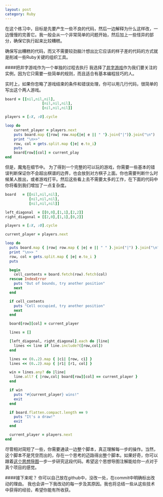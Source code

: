 ```yaml
---
layout: post
category: Ruby
---
```

在这个练习中，目标是先要产生一些不良的代码，然后一边解释为什么这样改，一边慢慢的完善它。我一般会从一个非常简单的问题开始，然后加上一些怪异的部分，确保它执行起来比较糟糕。

确保写出糟糕的代码，而又不需要较劲脑汁想出比它应该的样子差的代码的方式就是削减一些Ruby关键的组织工具。

####把井字游戏作为一个单独的过程去执行
我选择了[井字游戏](http://en.wikipedia.org/wiki/Tic-Tac-Toe)作为我们要关注的实例，因为它只需要一些简单的规则，而且适合有基本编程技巧的人。

实时上，如果你忽略了游戏结束的条件和错误处理，你可以用几行代码，很简单的写出这个两人游戏。

```ruby
board = [[nil,nil,nil],
				 [nil,nil,nil],
				 [nil,nil,nil]]

players = [:X, :O].cycle

loop do 
	current_player = players.next
	puts board.map {|row| row.map{|e| e || " "}.join("|")}.join("\n")
	print "\n>>"
	row, col = gets.split.map {|e| e.to_i}
	puts
	board[row][col] = current_play
end
```
但是，魔鬼在细节中。 为了得到一个完整的可以玩的游戏，你需要一些基本的错误判断保证你不会超出棋谱的边界，也会放到对方棋子上面。你也需要判断什么时候某人胜出，或者游戏打平。然后这些看上去不需要太多的工作，在下面的代码中你将看到我们增加了一点复杂度。

```ruby
board   = [[nil,nil,nil],
           [nil,nil,nil],
           [nil,nil,nil]]

left_diagonal  = [[0,0],[1,1],[2,2]]
right_diagonal = [[2,0],[1,1],[0,2]]

players = [:X, :O].cycle

current_player = players.next

loop do
  puts board.map { |row| row.map { |e| e || " " }.join("|") }.join("\n")
  print "\n>> "
  row, col = gets.split.map { |e| e.to_i }
  puts

  begin
    cell_contents = board.fetch(row).fetch(col)
  rescue IndexError
    puts "Out of bounds, try another position"
    next
  end

  if cell_contents
    puts "Cell occupied, try another position"
    next
  end

  board[row][col] = current_player

  lines = []

  [left_diagonal, right_diagonal].each do |line|
    lines << line if line.include?([row,col])
  end

  lines << (0..2).map { |c1| [row, c1] }
  lines << (0..2).map { |r1| [r1, col] }

  win = lines.any? do |line|
    line.all? { |row,col| board[row][col] == current_player }
  end

  if win
    puts "#{current_player} wins!"
    exit
  end

  if board.flatten.compact.length == 9
    puts "It's a draw!"
    exit
  end

  current_player = players.next
end
```
尽管相对简短了一些，你需要通读一边整个脚本，真正理解每一步的操作。当然，这个脚本不是凭空而出的，存在一个思考的迈路得出整个脚本。如果好奇，你可以跟着[这个思想导图](https://gist.github.com/sandal/24ef3c8209877c1946bb)一步一步研究这段代码。希望这个思想导图注解能给你一点对于真个项目的感觉。

####接下来呢？
你可以自己放在github中，没改一处，在commit中明确标出改动的理由。
我也会讲一下我改动的每一步及其原因。我也将总结一些从这些技术中获得的经验，希望你能有所收获。


